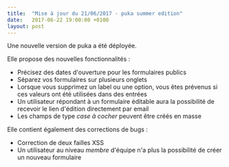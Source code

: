 ```yaml
---
title:  "Mise à jour du 21/06/2017 - puka summer edition"
date:   2017-06-22 19:00:00 +0100
layout: post
---
```


Une nouvelle version de puka a été déployée.

Elle propose des nouvelles fonctionnalités :

 * Précisez des dates d'ouverture pour les formulaires publics
 * Séparez vos formulaires sur plusieurs onglets
 * Lorsque vous supprimez un label ou une option, vous êtes prévenus si ces valeurs ont été utilisées dans des entrées
 * Un utilisateur répondant à un formulaire éditable aura la possibilité de recevoir le lien d'édition directement par email
 * Les champs de type *case à cocher* peuvent être créés en masse

Elle contient également des corrections de bugs :

 * Correction de deux failles XSS
 * Un utilisateur au niveau *membre* d'équipe n'a plus la possibilité de créer un nouveau formulaire
